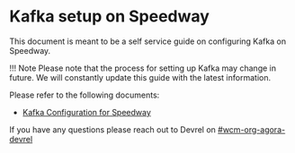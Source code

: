 # Kafka setup on Speedway

This document is meant to be a self service guide on configuring Kafka on Speedway.

!!! Note
    Please note that the process for setting up Kafka may change in future. We will constantly update this guide with the latest information.

Please refer to the following documents:

- [Kafka Configuration for Speedway](https://developer-portal.woven-city.toyota/docs/default/Component/kafka-service/13_kafka_speedway_environment/)

If you have any questions please reach out to Devrel on [#wcm-org-agora-devrel](https://toyotaglobal.enterprise.slack.com/archives/C0415J5P1FD)
